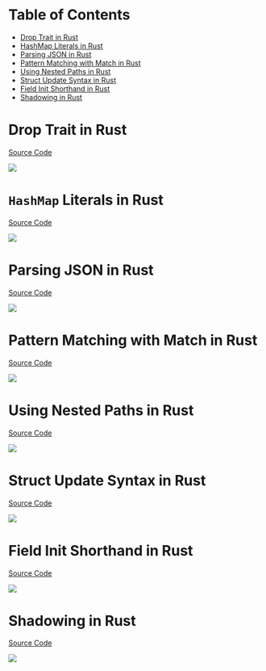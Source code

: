 # Table of Contents

* [Drop Trait in Rust](#drop-trait-in-rust)
* [HashMap Literals in Rust](#hashmap-literals-in-rust)
* [Parsing JSON in Rust](#parsing-json-in-rust)
* [Pattern Matching with Match in Rust](#pattern-matching-with-match-in-rust)
* [Using Nested Paths in Rust](#using-nested-paths-in-rust)
* [Struct Update Syntax in Rust](#struct-update-syntax-in-rust)
* [Field Init Shorthand in Rust](#field-init-shorthand-in-rust)
* [Shadowing in Rust](#shadowing-in-rust)

# Drop Trait in Rust

[Source Code](source/drop-trait-in-rust.rs)

![](images/drop-trait-in-rust.jpg)

# `HashMap` Literals in Rust

[Source Code](source/hashmap-literals-in-rust.rs)

![](images/hashmap-literals-in-rust.jpg)

# Parsing JSON in Rust

[Source Code](source/parsing-json-in-rust.rs)

![](images/parsing-json-in-rust.jpg)

# Pattern Matching with Match in Rust

[Source Code](source/pattern-matching-with-match-in-rust.rs)

![](images/pattern-matching-with-match-in-rust.jpg)

# Using Nested Paths in Rust

[Source Code](source/using-nested-paths-in-rust.rs)

![](images/using-nested-paths-in-rust.jpg)

# Struct Update Syntax in Rust

[Source Code](source/struct-update-syntax-in-rust.rs)

![](images/struct-update-syntax-in-rust.jpg)

# Field Init Shorthand in Rust

[Source Code](source/field-init-shorthand-in-rust.rs)

![](images/field-init-shorthand-in-rust.jpg)

# Shadowing in Rust

[Source Code](source/shadowing-in-rust.rs)

![](images/shadowing-in-rust.jpg)
